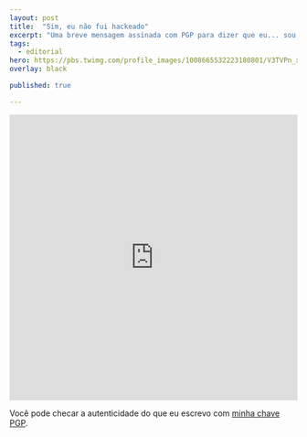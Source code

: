 ```yaml
---
layout: post
title:  "Sim, eu não fui hackeado"
excerpt: "Uma breve mensagem assinada com PGP para dizer que eu... sou eu. <br/><br/>"
tags:
  - editorial
hero: https://pbs.twimg.com/profile_images/1008665532223180801/V3TVPn_x.jpg
overlay: black

published: true

---
```


<iframe src="https://pastebin.com/embed_iframe/9g13bBTz" style="border:none;width:100%;height:500px"></iframe>

Você pode checar a autenticidade do que eu escrevo com [minha chave PGP](https://keybase.io/guedesnt).